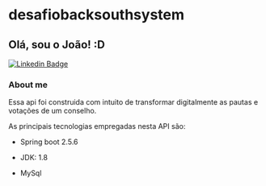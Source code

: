 # desafiobacksouthsystem

## Olá, sou o João! :D

[![Linkedin Badge](https://img.shields.io/badge/-LinkedIn-blue?style=flat-square&logo=Linkedin&logoColor=white&link=https://www.linkedin.com/in/jo%C3%A3o-neves-26ab6292/)](https://www.linkedin.com/in/jo%C3%A3o-neves-26ab6292/)

### About me

Essa api foi construida com intuito de transformar digitalmente as pautas e votações de um conselho.

As principais tecnologias empregadas nesta API são:

- Spring boot 2.5.6

- JDK: 1.8

- MySql
